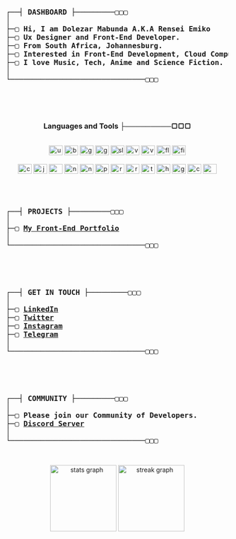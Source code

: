 <pre>
<h3>
┌──┤ DASHBOARD ├─────────▢▢▢
│
├─▢ Hi, I am Dolezar Mabunda A.K.A Rensei Emiko
├─▢ Ux Designer and Front-End Developer.
├─▢ From South Africa, Johannesburg.
├─▢ Interested in Front-End Development, Cloud Computing and AI.
├─▢ I love Music, Tech, Anime and Science Fiction.
│
└───────────────────────────────▢▢▢
</h3>
</pre>
<br clear="both">

<h3 align="center">Languages and Tools ├─────────▢▢▢</h3>

<br clear="both">

<div align="center">
  <img src="https://cdn.jsdelivr.net/gh/devicons/devicon/icons/ubuntu/ubuntu-plain.svg" height="22" width="31" alt="ubuntu logo"  />
  <img src="https://cdn.jsdelivr.net/gh/devicons/devicon/icons/bash/bash-original.svg" height="22" width="31" alt="bash logo"  />
  <img src="https://cdn.jsdelivr.net/gh/devicons/devicon/icons/github/github-original.svg" height="22" width="31" alt="github logo"  />
  <img src="https://cdn.jsdelivr.net/gh/devicons/devicon/icons/git/git-original.svg" height="22" width="31" alt="git logo"  />
  <img src="https://cdn.jsdelivr.net/gh/devicons/devicon/icons/slack/slack-original.svg" height="22" width="31" alt="slack logo"  />
  <img src="https://cdn.jsdelivr.net/gh/devicons/devicon/icons/vagrant/vagrant-original.svg" height="22" width="31" alt="vagrant logo"  />
  <img src="https://cdn.jsdelivr.net/gh/devicons/devicon/icons/vscode/vscode-original.svg" height="22" width="31" alt="vscode logo"  />
  <img src="https://cdn.jsdelivr.net/gh/devicons/devicon/icons/flutter/flutter-plain.svg" height="22" width="31" alt="flutter logo"  />
  <img src="https://cdn.jsdelivr.net/gh/devicons/devicon/icons/firefox/firefox-original.svg" height="22" width="31" alt="firefox logo"  />
</div>

<br clear="both">

<div align="center">
  <img src="https://cdn.jsdelivr.net/gh/devicons/devicon/icons/c/c-original.svg" height="22" width="31" alt="c logo"  />
  <img src="https://cdn.jsdelivr.net/gh/devicons/devicon/icons/javascript/javascript-plain.svg" height="22" width="31" alt="javascript logo"  />
  <img src="https://cdn.jsdelivr.net/gh/devicons/devicon/icons/mysql/mysql-plain.svg" height="22" width="31" alt="mysql logo"  />
  <img src="https://cdn.jsdelivr.net/gh/devicons/devicon/icons/nextjs/nextjs-original.svg" height="22" width="31" alt="nextjs logo"  />
  <img src="https://cdn.jsdelivr.net/gh/devicons/devicon/icons/nodejs/nodejs-original.svg" height="22" width="31" alt="nodejs logo"  />
  <img src="https://cdn.jsdelivr.net/gh/devicons/devicon/icons/python/python-original.svg" height="22" width="31" alt="python logo"  />
  <img src="https://cdn.jsdelivr.net/gh/devicons/devicon/icons/react/react-original.svg" height="22" width="31" alt="react logo"  />
  <img src="https://cdn.jsdelivr.net/gh/devicons/devicon/icons/ruby/ruby-plain.svg" height="22" width="31" alt="ruby logo"  />
  <img src="https://cdn.jsdelivr.net/gh/devicons/devicon/icons/tailwindcss/tailwindcss-plain.svg" height="22" width="31" alt="tailwindcss logo"  />
  <img src="https://cdn.jsdelivr.net/gh/devicons/devicon/icons/html5/html5-plain.svg" height="22" width="31" alt="html5 logo"  />
  <img src="https://cdn.jsdelivr.net/gh/devicons/devicon/icons/go/go-original-wordmark.svg" height="22" width="31" alt="go logo"  />
  <img src="https://cdn.jsdelivr.net/gh/devicons/devicon/icons/css3/css3-plain.svg" height="22" width="31" alt="css3 logo"  />
  <img src="https://cdn.jsdelivr.net/gh/devicons/devicon/icons/wordpress/wordpress-plain.svg" height="22" width="31" alt="wordpress logo"  />
</div>

<br clear="both">

<pre>
<h3>
┌──┤ PROJECTS ├─────────▢▢▢
│
├─▢ <a href="https://github.com/itsrensei/#">My Front-End Portfolio</a>
│
└───────────────────────────────▢▢▢
</h3>
</pre>

<pre>
<h3>
┌──┤ GET IN TOUCH ├─────────▢▢▢
│
├─▢ <a href="https://www.linkedin.com/in/#">LinkedIn</a>
├─▢ <a href="https://twitter.com/itsrensei_dev">Twitter</a>
├─▢ <a href="https://www.instagram.com/itsrensei_dev">Instagram</a>
├─▢ <a href="https://www.linkedin.com/in/#">Telegram</a>
│
└───────────────────────────────▢▢▢
</h3>
</pre>

<pre>
<h3>
┌──┤ COMMUNITY ├─────────▢▢▢
│
├─▢ Please join our Community of Developers.
├─▢ <a href="https://discord.gg/6Np4qYzSCK">Discord Server</a>
│
└───────────────────────────────▢▢▢
</h3>
</pre>


<div align="center">
  <img src="https://github-readme-stats.vercel.app/api?username=itsrensei&hide_title=true&hide_rank=false&show_icons=true&include_all_commits=true&count_private=true&disable_animations=false&theme=codeSTACKr&locale=en&hide_border=true&order=1" height="150" alt="stats graph"  />
  <img src="https://streak-stats.demolab.com?user=itsrensei&locale=en&mode=weekly&theme=codeSTACKr&hide_border=true&border_radius=5&order=3" height="150" alt="streak graph"  />
</div>

